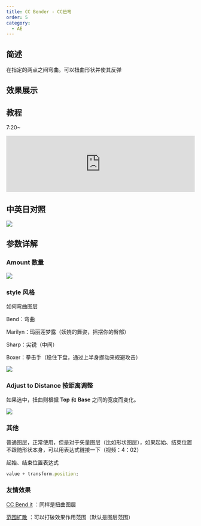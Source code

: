 ```yaml
---
title: CC Bender - CC扭弯
order: 5
category:
  - AE
---
```


## 简述

在指定的两点之间弯曲。可以扭曲形状并使其反弹

## 效果展示

## 教程

7:20~

<iframe src="https://player.bilibili.com/player.html?bvid=BV1e34y1X7Vj&page=56&high_quality=1" width="100%" allowfullscreen="allowfullscreen" frameborder="0"></iframe>

## 中英日对照

![](https://mir.yuelili.com/wp-content/uploads/user/AE/effects/AE-Effects-Distort-CC_Bender.png)

## 参数详解

### Amount 数量

![](https://cdn.yuelili.com/20211222133720.png)

### style 风格

如何弯曲图层

Bend：弯曲

Marilyn：玛丽莲梦露（妖娆的舞姿，摇摆你的臀部）

Sharp：尖锐（中间）

Boxer：拳击手（稳住下盘，通过上半身挪动来规避攻击）

![](https://cdn.yuelili.com/20211222134822.png)

### Adjust to Distance 按距离调整

如果选中，扭曲则根据 **Top** 和 **Base** 之间的宽度而变化。

![](https://cdn.yuelili.com/20211222135103.png)

### 其他

普通图层，正常使用，但是对于矢量图层（比如形状图层），如果起始、结束位置不跟随形状本身，可以用表达式链接一下（视频：4：02）

起始、结束位置表达式

```javascript
value + transform.position;
```

### 友情效果

[CC Bend it](https://www.yuelili.com/?p=15186) ：同样是扭曲图层

[范围扩散](https://www.yuelili.com/?p=15386) ：可以打破效果作用范围（默认是图层范围）
